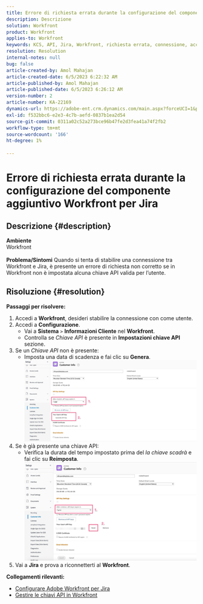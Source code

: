 ```yaml
---
title: Errore di richiesta errata durante la configurazione del componente aggiuntivo Workfront per Jira
description: Descrizione
solution: Workfront
product: Workfront
applies-to: Workfront
keywords: KCS, API, Jira, Workfront, richiesta errata, connessione, accesso
resolution: Resolution
internal-notes: null
bug: false
article-created-by: Amol Mahajan
article-created-date: 6/5/2023 6:22:32 AM
article-published-by: Amol Mahajan
article-published-date: 6/5/2023 6:26:12 AM
version-number: 2
article-number: KA-22169
dynamics-url: https://adobe-ent.crm.dynamics.com/main.aspx?forceUCI=1&pagetype=entityrecord&etn=knowledgearticle&id=00e55e59-6903-ee11-8f6e-6045bd006c82
exl-id: f532bbc6-e2e3-4c7b-aefd-0837b1ea2d54
source-git-commit: 0311a02c52a273bce96b47fe2d3fea41a74f2fb2
workflow-type: tm+mt
source-wordcount: '166'
ht-degree: 1%

---
```


# Errore di richiesta errata durante la configurazione del componente aggiuntivo Workfront per Jira

## Descrizione {#description}

<b>Ambiente</b><br>Workfront<br> <br><b>Problema/Sintomi</b>
Quando si tenta di stabilire una connessione tra Workfront e Jira, è presente un errore di richiesta non corretto se in Workfront non è impostata alcuna chiave API valida per l’utente.


## Risoluzione {#resolution}

<b>Passaggi per risolvere:</b>
1. Accedi a <b>Workfront</b>, desideri stabilire la connessione con come utente.
2. Accedi a <b>Configurazione</b>.
   - Vai a <b>Sistema</b> `>`  <b>Informazioni Cliente</b> nel <b>Workfront</b>.
   - Controlla se *Chiave API* è presente in <b>Impostazioni chiave API</b> sezione.
3. Se un *Chiave API* non è presente:
   - Imposta una data di scadenza e fai clic su <b>Genera</b>.![](assets/8674b399-6903-ee11-8f6e-6045bd006c82.png)
4. Se è già presente una chiave API:
   - Verifica la durata del tempo impostato prima del *la chiave scadrà* e fai clic su <b>Reimposta</b>.![](assets/85b20db8-6903-ee11-8f6e-6045bd006c82.png)
5. Vai a <b>Jira</b> e prova a riconnetterti al <b>Workfront</b>.



<b>Collegamenti rilevanti:</b>
- [Configurare Adobe Workfront per Jira](https://experienceleague.adobe.com/docs/workfront/using/adobe-workfront-integrations/workfront-for-jira/configure-workfront-for-jira.html?lang=en)
- [Gestire le chiavi API in Workfront](https://experienceleague.adobe.com/docs/workfront/using/administration-and-setup/manage-wf/security/manage-api-keys.html?lang=en)
